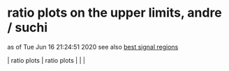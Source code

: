 # ratio plots on the upper limits, andre / suchi 
as of Tue Jun 16 21:24:51 2020
see also [best signal regions](bestSRs)

| ratio plots | ratio plots |
 | |
